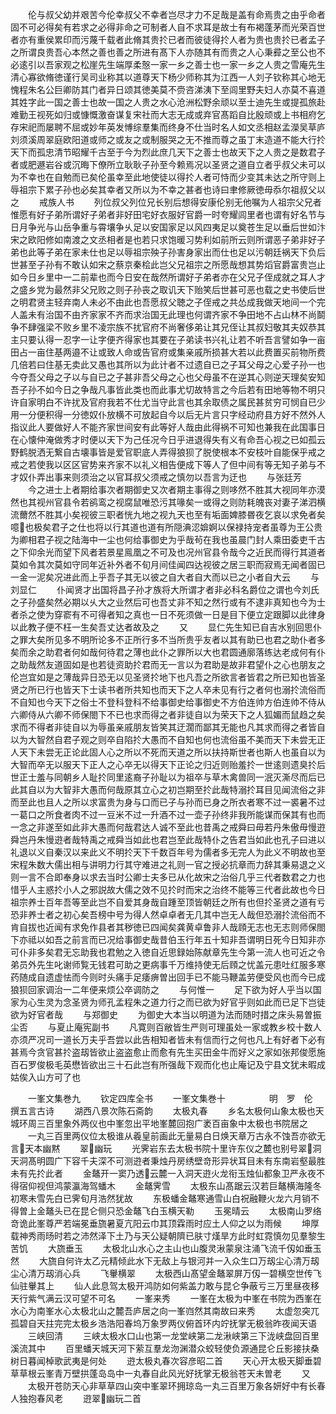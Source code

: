 <!-- { "loadSidebar": true } -->
　　伦与叔父幼并艰苦今伦幸叔父不幸者岂尽才力不足哉是盖有命焉贵之由乎命者固不可必得矣有若求之必得非命之可制者人自不求耳是故士有布褐蓬茅而光荣百世者亦有重侯累印而污蔑千载者此脩其贵扵已者而彼徒得扵人者为贵也贵扵已者孟子之所谓良贵吾心本然之善也善之所进有髙下人亦随其有而贵之人心秉彛之至公也不必逺引以吾家观之松崖先生端厚柔慤一家一乡之善士也一家一乡之人贵之雪庵先生清心寡欲脩徳谨行吴司业称其以道尊天下杨少师称其为江西一人刘子钦称其心地无愧程朱名公巨卿防其门者异日颂其徳美莫不赍咨涕洟下至闾里野夫妇人亦莫不喜道其姓字此一国之善士也故一国之人贵之水心沧洲松野余顽以至士迪先生或提孤旅赴难勤王视死如归或慷慨激奋谋复宋社而大志无成或弃官髙蹈自比殷顽或上书相府乞存宋祀而屡聘不屈或妙年英发愽综羣集而终身不仕当时名人如文丞相赵孟濚吴草庐刘须溪周翠庭欧阳道或师之或友之或制服哭之无不推而尊之虽丁末造道不能大行扵天下而孤忠清节昭耀千古至于今为烈此庶几天下之善士也故天下之人贵之是数君子者或肥遯岩谷或沉晦下僚所立耿耿子孙至今赖焉况以圣贤之道自立者乎叔父未可以为不幸也在自勉而已矣伦虽幸至此地使徒以得扵人者可恃而少变其未达之所守则上辱祖宗下累子孙也必矣其幸者又所以为不幸之甚者也诗曰聿修厥徳毋忝尔祖叔父以之
　　戒族人书
　　列位叔父列位兄长别后想得安康伦别无他嘱为人祖宗父兄者惟愿有好子弟所谓好子弟者非好田宅好衣服好官爵一时夸耀闾里者也谓有好名节与日月争光与山岳争重与霄壤争乆足以安国家足以风四夷足以奠苍生足以垂后世如汴宋之欧阳修如南渡之文丞相者是也若只求饱暖习势利如前所云则所谓恶子弟非好子弟也此等子弟在家未仕也足以辱祖宗殃子孙害身家出而仕也足以污朝廷祸天下负后世甚至子孙有不敢认如宋之蔡京秦桧此岂父兄祖宗之所愿哉想其势熖官爵富贵岂止如今日乡里中一二前辈也而今日安在哉然所谓好子弟者亦在父兄子侄成就之耳人才之盛乡党为最然非父兄败之则子孙丧之取讥天下贻笑后世甚可恶也载之史书使后世之明君贤主轻弃南人未必不由此也吾愿叔父聴之子侄戒之共怂成我做天地间一个完人盖未有治国不由齐家家不齐而求治国无此理也何谓齐家不争田地不占山林不尚鬬争不肆强梁不败乡里不凌宗族不扰官府不尚奢侈弟让其兄侄让其叔妇敬其夫奴恭其主只要认得一忍字一让字便齐得家也其要在子弟读书兴礼让若不听吾言譬如争一亩田占一亩住基两邉不让或致人命或告官府或集亲戚所损甚大若以此费置买前物所费几倍若曰住基无卖此又愚也其所以为此计者不过遗自已之子耳父母之心爱子孙一也今夺吾父母之子以与自已之子甚非吾父母之心也父母虽不在逆其心则逆天理矣安知吾子孙不如今日之争哉凡事皆此类也而此事尤切故特言之今后若有田地等物不明只许自家明白不许扰及官府我若不仕尤当守此言也其余取债之属民甚贫穷可悯自已少用一分便积得一分徳奴仆放横不可放起自今以后无片言只字经动府县方好不然外人指议此人要做好人不能齐家世间安有此等好人哉由此得祸不可知也兼我在此国事日在心懐仲淹做秀才时便以天下为己任况今日乎进退得失有义有命吾心视之已如孤云野鹤脱洒无繋自古壊事皆是爱官职底人弄得狼狈了脱使根本不安枝叶自能保乎戒之戒之若使我以区区官势来齐家不以礼义相告便成下等人了但中间有等无知子弟与不才奴仆弄出事来则须治之以官耳叔父须戒之慎勿以吾言为迂也
　　与张廷芳
　　今之进士上者期给事次者期御史又次者期主事得之则哆然不胜其大视同年亦漠然也其视州官县令若鹆鸾之视腐鼠唯恐污其喙矣一或得之则防耗魄丧对妻子涕泗横流薾然不胜其小矣视彼三职者恍九地之视九天也至有垢面婢膝昬夜乞哀以求免者矣噫也极矣君子之仕也将以行其道也道有所隠淟涊媕婀以保禄持宠者虽尊为王公贵为卿相君子视之陆海中一尘也何给事御史为乎哉茍在我也虽晨门封人乘田委吏千古之下仰余光而望下风者若景星鳯凰之不可及也况州官县令哉今之近民而得行其道者莫如令其次莫如守同年近补外者不旬月间佳闻四达视彼之居三职而寂焉无闻者固已一金一泥矣况进此而上乎吾子其无以彼之自大者自大而以已之小者自大云
　　与刘显仁
　　仆闻贤才出国将昌子孙才族将大所谓才者非必科名爵位之谓也今刘氏之子孙盛矣然必期以乆大之业然后可也吾丈非不知之然行或有不逮非真知也今为士者杀之使为穿窬有不可得者知之真也一日不死须做一日是目下便立定跟脚以此律身以此教子便不枉一生矣吾丈达者故及之
　　又
　　显仁先生知已自吉水别回思仆之罪大矣所见多不明所论多不正所行多不当所贵乎友者以其有助已也君之助仆者多矣而余之助君者何如哉何待君之薄也此仆之罪所以大也君圆通廓落练达老成何有仆之助哉然友道固如是也若徒资助扵君而无一言以为君助是故非君望仆之心也朋友之伦岂宜如是之薄哉异日恐无以见圣贤扵地下也凡吾之所欲言者皆君之所已知也皆圣贤之所已行也皆天下士读书者所共知也而天下之人卒未见有行之者何也溺扵流俗而不自知也今天下之俗士不登科登科不给事御史给事御史不方伯连帅方伯连帅不侍从六卿侍从六卿不师保閤下不已也求而得之者非徒自以为荣天下之人狐媚而鼠趋之矣求而不得者非徒自以为辱虽亲戚朋友皆笑其迂濶而鄙其无能也凡其求而得之者皆自以为大智然自君子观之则卒自陷扵大愚而不自知也何也流俗虽不美而天下未尝无正人天下未尝无正论此固人心之所以不死而天道之所以扶持斯世者也斯人也虽自以为大智而卒无以服天下正人之心卒无以得天下正论之归近则贻羞扵一世逺则遗臭扵后世正士羞与同朝乡人耻扵同里逺裔子孙耻以为祖卒与草木禽兽同一泯灭澌尽而后已此其自以为大智非大愚而何哉原其立心之初岂期至扵此哉特溺扵耳目见闻流俗之非而至此也且人之所以求富贵为身与口而已子与孙而已身之所衣者寒不过一裘暑不过一葛口之所食者肉不过一豆米不过一升酒不过一壶子孙终非我所能谋而保其有也而一念之非遂至如此非大愚而何哉君达人诚不至此也昔禹之戒舜曰毋若丹朱傲毋慢逰舜岂丹朱慢逰者哉特禹之戒舜当如此也君岂至此哉特仆之告君当如此也孔子曰进以礼退以义自秦汉以来此义不明扵天下千数百年号为儒者多无完人为此义不明故也至宋程朱数大儒出相与讲明力行其守难进之礼则一官之授必抗章而力辞其秉易退之义则一言不合即奉身以求去当时公卿士夫多已从化故宋之治俗几乎三代者数君之力也惜乎人主惑扵小人之邪説故大儒之效不见扵时而宋之治终不能等三代者此故也今日祖宗养士百年吾等至此岂不自爱其身哉自踵至顶皆朝廷之所有也但扵圣贤之道有亏恐非养士者之初心矣吾榜中号为得人然卓卓者无几其中岂无人哉但恐溺扵流俗而不肯自拔也近闻有求免作县者其秽徳已四闻矣龚黄卓鲁非人哉頋无志也无志则师保閤下亦祗以如吾之前言而已况给事御史哉昔伯玉行年五十知非吾谓明日死今日知非亦可仆非多矣君无忘助我也君勉之入徳自近思録始陈献章先生今第一流人也可近之令弟员外先生叱谢师覧无钱君可助之更病事千万维持使无后頋之忧盖元患吐红服多寒药随成自遗虚怯而今则时头痛手足痿痹曽出回手已不能马鞭盖劳便受风也而今已成狼狈回家调治一二年便来烦公卒调防之
　　与何惟一
　　足下欲为好人乎当以国家为心生灵为念圣贤为师孔孟程朱之道力行之而已欲为好官乎则如此而已足下岂徒欲为好官者哉
　　与郑御史
　　为御史大本当以明道为法而随时措之床头易曽振尘否
　　与夏止庵宪副书
　　凡寛则百敝皆生严则可理虽处一家或教乡校十数人亦须严况司一道长万夫乎吾尝以此告相知者皆未有信而行之何也凡上有好者下必有甚焉今贪官甚扵盗刼皆欲止盗盗愈止而愈有先生买田金牛而好义之家如张邦俊愿施百石罗俊极毛英懋皆欲出三十石此岂有所强哉下观而化也止庵记及宁县文犹未暇成姑俟入山方可了也

　　一峯文集巻九
　　钦定四库全书
　　一峯文集巻十　　　　　明　罗　伦　撰五言古诗
　　湖西八景次陈石斋韵
　　太极丸春
　　乡名太极何山象太极也天城环周三百里象外两仪也中峯忽出平地峯麓回抱广袤百亩象中太极也书院居之
　　一丸三百里两仪位太极谁从羲皇前画此无量易白日焕天章万古永不蚀吾亦欲无言天本幽黙
　　翠幽玩
　　光霁岩东去太极书院十里许东仪之麓也别号翠洞天洞髙明圆广下容千夫深不可测逰者秉烛丹房绣壁竒形异状耳目未有东南岩壑最胜未有先扵此者
　　金鼇开一窦乃透云麓一入洞天逰火龙衔玉烛仙都象卫严永夜不得宿仰视但鸿蒙瀛海驾蟠木
　　金鼇霁雪
　　太极东山髙踞云汉若巨鼇横海隆冬初寒未雪先白已霁旬月浩然犹故
　　东极蟠金鼇寒通雪山白祝融鞭火龙六月销不得曽上金鼇头已在昆仑侧只恐金鼇飞白玉横天勒
　　玉冕晴云
　　太极南山罗络竒诡此峯尊严若端冕垂旒暑夏亢阳云巾其顶霖雨时应土人仰之以为雨候
　　坤厚载神秀雨旸时若之沛然泽下土乃与天公疑朝隮已肤寸熯旱方此时虹霓慎勿见羣黎生苦饥
　　大旒垂玉
　　太极北山水心之主山也山腹灵湫蒙泉注涌飞流千仭如垂玉然
　　大旒自何许太乙元精倾此水下无敌上与银河并一入众生口万刼尘心清万刼尘心清万刼消心兵
　　飞轝横翠
　　太极西山髙望金鼇翠屏万仭一碧横空世传飞仙驻轝其上
　　仙人此息驾太极开鸿防如何紫盖力敢与昆仑争蔽亏三万里昼夜移天行紫气满云汉可望不可名
　　一峯来秀
　　一峯在太极为中峯在书院为西峯在水心为南峯水心太极北山之麓吾庐居之向一峯岿然其南故曰来秀
　　太虚忽突兀孤碧自天拄完完太极乡浩浩阳春坞万象罗两仪俯首环内竚抚掌无极翁昨夜闻天语
　　三峡回清
　　三峡太极水口山也第一龙堂峡第二龙湫峡第三下泷峡盘回百里溪流其中
　　百里蟠天城天河下萦互羣龙沕渊潜众蛟轻使负源通昆仑丘影接扶桑树日暮闻棹歌武夷是何处
　　逰太极丸春次容彦昭二首
　　天心开太极天脚垂碧草草根云峯青万壁拱蓬岛岛中一丸春自此风光好抚掌无极翁苍天未曽老
　　又
　　太极开苍防天心非草草四山突中峯翠环拥琼岛一丸三百里万象各妍好中有长春人独抱春风老
　　逰翠幽玩二首
